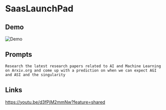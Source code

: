 # SaasLaunchPad


## Demo

![Demo](https://github.com/offsideAI/SaasLaunchPad/blob/main/screenshots/saas_launch_pad_demo_2.gif?raw=true)


## Prompts

```
Research the latest research papers related to AI and Machine Learning on Arxiv.org and come up with a prediction on when we can expect AGI and ASI and the singularity
```

## Links

https://youtu.be/d3fPjM2mmNw?feature=shared



